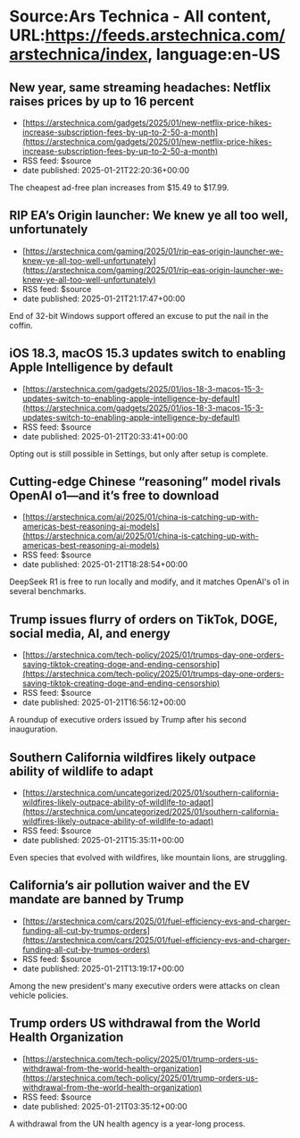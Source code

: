 # Source:Ars Technica - All content, URL:https://feeds.arstechnica.com/arstechnica/index, language:en-US

## New year, same streaming headaches: Netflix raises prices by up to 16 percent
 - [https://arstechnica.com/gadgets/2025/01/new-netflix-price-hikes-increase-subscription-fees-by-up-to-2-50-a-month](https://arstechnica.com/gadgets/2025/01/new-netflix-price-hikes-increase-subscription-fees-by-up-to-2-50-a-month)
 - RSS feed: $source
 - date published: 2025-01-21T22:20:36+00:00

The cheapest ad-free plan increases from $15.49 to $17.99.

## RIP EA’s Origin launcher: We knew ye all too well, unfortunately
 - [https://arstechnica.com/gaming/2025/01/rip-eas-origin-launcher-we-knew-ye-all-too-well-unfortunately](https://arstechnica.com/gaming/2025/01/rip-eas-origin-launcher-we-knew-ye-all-too-well-unfortunately)
 - RSS feed: $source
 - date published: 2025-01-21T21:17:47+00:00

End of 32-bit Windows support offered an excuse to put the nail in the coffin.

## iOS 18.3, macOS 15.3 updates switch to enabling Apple Intelligence by default
 - [https://arstechnica.com/gadgets/2025/01/ios-18-3-macos-15-3-updates-switch-to-enabling-apple-intelligence-by-default](https://arstechnica.com/gadgets/2025/01/ios-18-3-macos-15-3-updates-switch-to-enabling-apple-intelligence-by-default)
 - RSS feed: $source
 - date published: 2025-01-21T20:33:41+00:00

Opting out is still possible in Settings, but only after setup is complete.

## Cutting-edge Chinese “reasoning” model rivals OpenAI o1—and it’s free to download
 - [https://arstechnica.com/ai/2025/01/china-is-catching-up-with-americas-best-reasoning-ai-models](https://arstechnica.com/ai/2025/01/china-is-catching-up-with-americas-best-reasoning-ai-models)
 - RSS feed: $source
 - date published: 2025-01-21T18:28:54+00:00

DeepSeek R1 is free to run locally and modify, and it matches OpenAI's o1 in several benchmarks.

## Trump issues flurry of orders on TikTok, DOGE, social media, AI, and energy
 - [https://arstechnica.com/tech-policy/2025/01/trumps-day-one-orders-saving-tiktok-creating-doge-and-ending-censorship](https://arstechnica.com/tech-policy/2025/01/trumps-day-one-orders-saving-tiktok-creating-doge-and-ending-censorship)
 - RSS feed: $source
 - date published: 2025-01-21T16:56:12+00:00

A roundup of executive orders issued by Trump after his second inauguration.

## Southern California wildfires likely outpace ability of wildlife to adapt
 - [https://arstechnica.com/uncategorized/2025/01/southern-california-wildfires-likely-outpace-ability-of-wildlife-to-adapt](https://arstechnica.com/uncategorized/2025/01/southern-california-wildfires-likely-outpace-ability-of-wildlife-to-adapt)
 - RSS feed: $source
 - date published: 2025-01-21T15:35:11+00:00

Even species that evolved with wildfires, like mountain lions, are struggling.

## California’s air pollution waiver and the EV mandate are banned by Trump
 - [https://arstechnica.com/cars/2025/01/fuel-efficiency-evs-and-charger-funding-all-cut-by-trumps-orders](https://arstechnica.com/cars/2025/01/fuel-efficiency-evs-and-charger-funding-all-cut-by-trumps-orders)
 - RSS feed: $source
 - date published: 2025-01-21T13:19:17+00:00

Among the new president's many executive orders were attacks on clean vehicle policies.

## Trump orders US withdrawal from the World Health Organization
 - [https://arstechnica.com/tech-policy/2025/01/trump-orders-us-withdrawal-from-the-world-health-organization](https://arstechnica.com/tech-policy/2025/01/trump-orders-us-withdrawal-from-the-world-health-organization)
 - RSS feed: $source
 - date published: 2025-01-21T03:35:12+00:00

A withdrawal from the UN health agency is a year-long process.


